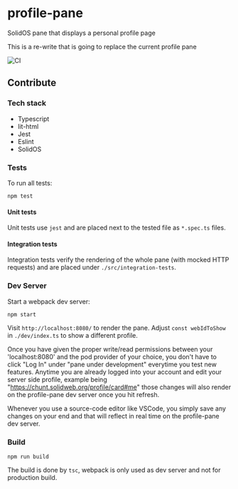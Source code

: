 # profile-pane
SolidOS pane that displays a personal profile page

This is a re-write that is going to replace the current profile pane

![CI](https://github.com/solid/profile-pane/workflows/CI/badge.svg)

## Contribute

### Tech stack

- Typescript
- lit-html
- Jest
- Eslint
- SolidOS

### Tests

To run all tests:
```shell script
npm test
```

#### Unit tests

Unit tests use `jest` and are placed next to the tested file as `*.spec.ts` files.

#### Integration tests

Integration tests verify the rendering of the whole pane (with mocked HTTP requests) and are placed under `./src/integration-tests`.

### Dev Server

Start a webpack dev server:

```shell script
npm start
```

Visit `http://localhost:8080/` to render the pane. Adjust `const webIdToShow` in `./dev/index.ts` to show a
 different profile.

Once you have given the proper write/read permissions between your 'localhost:8080' and the pod provider of your choice, you don't have to click "Log In" under "pane under development" everytime you test new features. Anytime you are already logged into your account and edit your server side profile, example being "https://chunt.solidweb.org/profile/card#me" those changes will also render on the profile-pane dev server once you hit refresh. 

Whenever you use a source-code editor like VSCode, you simply save any changes on your end and that will reflect in real time on the profile-pane dev server.
 
### Build

```
npm run build
```

The build is done by `tsc`, webpack is only used as dev server and not for production build.
